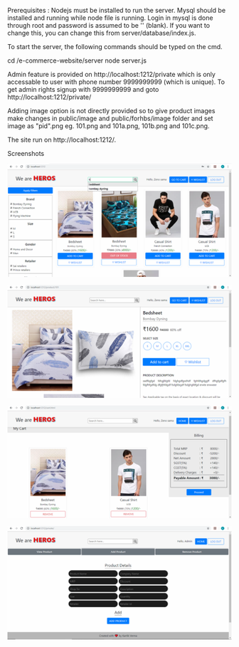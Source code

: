 Prerequisites : Nodejs must be installed to run the server. Mysql should be installed and running while node file is running.
Login in mysql is done through root and password is assumed to be '' (blank). If you want to change this, you can change this from server/database/index.js.

To start the server, the following commands should be typed on the cmd.

cd <location of file server.js>/e-commerce-website/server
node server.js

Admin feature is provided on http://localhost:1212/private which is only accessable to user with phone number 9999999999 (which is unique).
To get admin rights signup with 9999999999 and goto http://localhost:1212/private/

Adding image option is not directly provided so to give product images make changes in public/image and public/forhbs/image folder and set image as "pid".png eg. 101.png and 101a.png, 101b.png and 101c.png. 

The site run on http://localhost:1212/.

Screenshots

![Screenshot](Screenshot1.png)

![Screenshot](Screenshot2.png)

![Screenshot](Screenshot3.png)

![Screenshot](Screenshot4.png)



